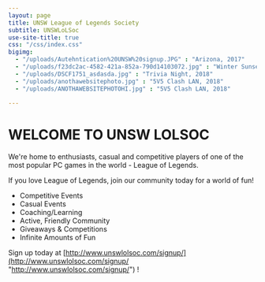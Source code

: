 ```yaml
---
layout: page
title: UNSW League of Legends Society
subtitle: UNSWLoLSoc
use-site-title: true
css: "/css/index.css"
bigimg:
  - "/uploads/Autehntication%20UNSW%20signup.JPG" : "Arizona, 2017"
  - "/uploads/f23dc2ac-4582-421a-852a-790d14103072.jpg" : "Winter Sunset, Muskeg, 2017"
  - "/uploads/DSCF1751_asdasda.jpg" : "Trivia Night, 2018"
  - "/uploads/anothawebsitephoto.jpg" : "5V5 Clash LAN, 2018"
  - "/uploads/ANOTHAWEBSITEPHOTOHI.jpg" : "5V5 Clash LAN, 2018"
  
---
```

# WELCOME TO UNSW LOLSOC

We're home to enthusiasts, casual and competitive players of one of the most popular PC games in the world - League of Legends.

If you love League of Legends, join our community today for a world of fun!

* Competitive Events
* Casual Events
* Coaching/Learning
* Active, Friendly Community
* Giveaways & Competitions
* Infinite Amounts of Fun

Sign up today at [http://www.unswlolsoc.com/signup/](http://www.unswlolsoc.com/signup/ "http://www.unswlolsoc.com/signup/") !
